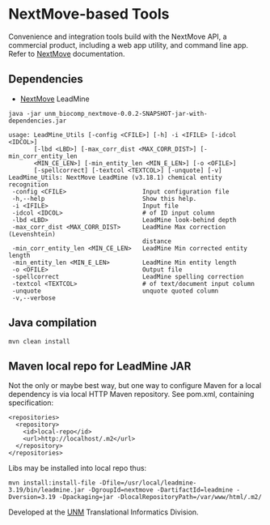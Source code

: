 # NextMove-based Tools


Convenience and integration tools build with the NextMove API, a commercial product,
including a web app utility, and command line app. Refer to
[NextMove](https://nextmovesoftware.com "NextMove website")
documentation.

## Dependencies

* [NextMove](https://nextmovesoftware.com "NextMove website") LeadMine


```
java -jar unm_biocomp_nextmove-0.0.2-SNAPSHOT-jar-with-dependencies.jar

usage: LeadMine_Utils [-config <CFILE>] [-h] -i <IFILE> [-idcol <IDCOL>]
       [-lbd <LBD>] [-max_corr_dist <MAX_CORR_DIST>] [-min_corr_entity_len
       <MIN_CE_LEN>] [-min_entity_len <MIN_E_LEN>] [-o <OFILE>]
       [-spellcorrect] [-textcol <TEXTCOL>] [-unquote] [-v]
LeadMine_Utils: NextMove LeadMine (v3.18.1) chemical entity recognition
 -config <CFILE>                     Input configuration file
 -h,--help                           Show this help.
 -i <IFILE>                          Input file
 -idcol <IDCOL>                      # of ID input column
 -lbd <LBD>                          LeadMine look-behind depth
 -max_corr_dist <MAX_CORR_DIST>      LeadMine Max correction (Levenshtein)
                                     distance
 -min_corr_entity_len <MIN_CE_LEN>   LeadMine Min corrected entity length
 -min_entity_len <MIN_E_LEN>         LeadMine Min entity length
 -o <OFILE>                          Output file
 -spellcorrect                       LeadMine spelling correction
 -textcol <TEXTCOL>                  # of text/document input column
 -unquote                            unquote quoted column
 -v,--verbose
```

## Java compilation

```
mvn clean install
```

## Maven local repo for LeadMine JAR

Not the only or maybe best way, but one way to configure Maven for a 
local dependency is via local HTTP Maven repository. See pom.xml, containing
specification:

```
<repositories>
  <repository>
    <id>local-repo</id>
    <url>http://localhost/.m2</url>
  </repository>
</repositories>
```

Libs may be installed into local repo thus:

```
mvn install:install-file -Dfile=/usr/local/leadmine-3.19/bin/leadmine.jar -DgroupId=nextmove -DartifactId=leadmine -Dversion=3.19 -Dpackaging=jar -DlocalRepositoryPath=/var/www/html/.m2/
```

Developed at the [UNM](http://www.unm.edu) Translational Informatics Division.

